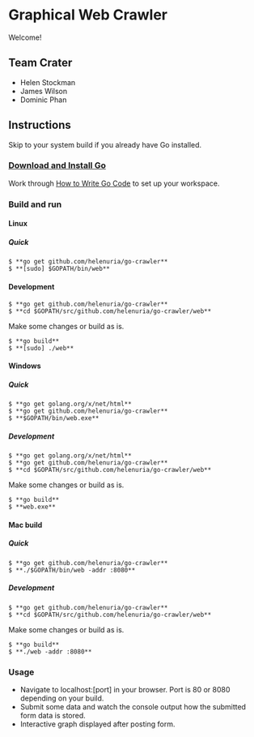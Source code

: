 # Graphical Web Crawler 
Welcome!

## Team Crater 
* Helen Stockman
* James Wilson
* Dominic Phan

## Instructions
Skip to your system build if you already have Go installed. 

### [Download and Install Go][install]
Work through [How to Write Go Code][code] to set up your workspace. 

[install]: https://golang.org/doc/install
[code]: https://golang.org/doc/code.html

### Build and run

#### Linux 

##### Quick
```
$ **go get github.com/helenuria/go-crawler**
$ **[sudo] $GOPATH/bin/web**
```

#### Development
```
$ **go get github.com/helenuria/go-crawler**
$ **cd $GOPATH/src/github.com/helenuria/go-crawler/web**
```
Make some changes or build as is.
```
$ **go build**
$ **[sudo] ./web**
```

#### Windows

##### Quick
```
$ **go get golang.org/x/net/html**
$ **go get github.com/helenuria/go-crawler**
$ **$GOPATH/bin/web.exe**
```

##### Development 
```
$ **go get golang.org/x/net/html**
$ **go get github.com/helenuria/go-crawler**
$ **cd $GOPATH/src/github.com/helenuria/go-crawler/web**
```
Make some changes or build as is.
```
$ **go build**
$ **web.exe**
```

#### Mac build

##### Quick 
```
$ **go get github.com/helenuria/go-crawler**
$ **./$GOPATH/bin/web -addr :8080**
```

##### Development
```
$ **go get github.com/helenuria/go-crawler**
$ **cd $GOPATH/src/github.com/helenuria/go-crawler/web**
```
Make some changes or build as is.
```
$ **go build**
$ **./web -addr :8080**
```

### Usage 
* Navigate to localhost:[port] in your browser. Port is 80 or 8080 depending on your build. 
* Submit some data and watch the console output how the submitted form data is stored.
* Interactive graph displayed after posting form.


